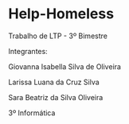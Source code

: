 # Help-Homeless
Trabalho de LTP - 3º Bimestre

Integrantes: 

Giovanna Isabella Silva de Oliveira

Larissa Luana da Cruz Silva    

Sara Beatriz da Silva Oliveira 

3º Informática



